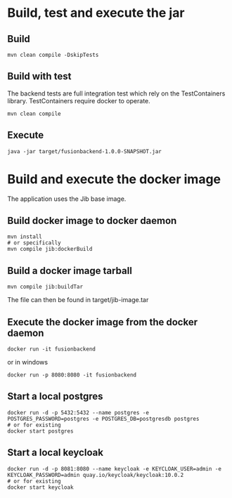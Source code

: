 <!--
 Licensed under the Apache License, Version 2.0 (the "License");
 you may not use this file except in compliance with the License.
 You may obtain a copy of the License at

   http://www.apache.org/licenses/LICENSE-2.0

 Unless required by applicable law or agreed to in writing,
 software distributed under the License is distributed on an
 "AS IS" BASIS, WITHOUT WARRANTIES OR CONDITIONS OF ANY
 KIND, either express or implied.  See the License for the
 specific language governing permissions and limitations
 under the License.
-->

# Build, test and execute the jar
## Build 
```
mvn clean compile -DskipTests
```

## Build with test
The backend tests are full integration test which rely on the TestContainers library.
TestContainers require docker to operate.
```
mvn clean compile
```

## Execute
```
java -jar target/fusionbackend-1.0.0-SNAPSHOT.jar 
```

# Build and execute the docker image
The application uses the Jib base image.

## Build docker image to docker daemon
```
mvn install
# or specifically
mvn compile jib:dockerBuild
```

## Build a docker image tarball
```
mvn compile jib:buildTar
```
The file can then be found in target/jib-image.tar

## Execute the docker image from the docker daemon
```
docker run -it fusionbackend
```

or in windows

```
docker run -p 8080:8080 -it fusionbackend
```

## Start a local postgres
```
docker run -d -p 5432:5432 --name postgres -e POSTGRES_PASSWORD=postgres -e POSTGRES_DB=postgresdb postgres
# or for existing
docker start postgres
```
## Start a local keycloak
```
docker run -d -p 8081:8080 --name keycloak -e KEYCLOAK_USER=admin -e KEYCLOAK_PASSWORD=admin quay.io/keycloak/keycloak:10.0.2
# or for existing
docker start keycloak
```
